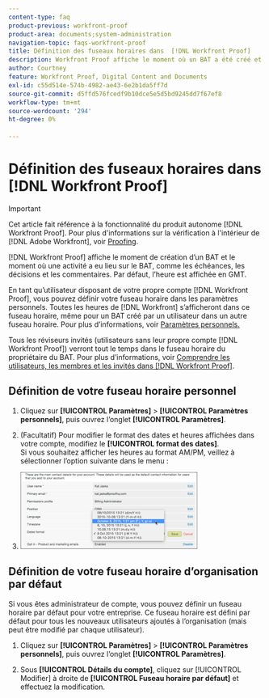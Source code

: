 ```yaml
---
content-type: faq
product-previous: workfront-proof
product-area: documents;system-administration
navigation-topic: faqs-workfront-proof
title: Définition des fuseaux horaires dans  [!DNL Workfront Proof]
description: Workfront Proof affiche le moment où un BAT a été créé et où une activité a eu lieu sur le BAT, comme les échéances, les décisions et les commentaires. Par défaut, l’heure est affichée en GMT.
author: Courtney
feature: Workfront Proof, Digital Content and Documents
exl-id: c55d514e-574b-4982-ae43-6e2b1da5ff7d
source-git-commit: d5ffd576fcedf9b10dce5e5d5bd9245dd7f67ef8
workflow-type: tm+mt
source-wordcount: '294'
ht-degree: 0%

---
```


# Définition des fuseaux horaires dans [!DNL Workfront Proof]

>[!IMPORTANT]
>
>Cet article fait référence à la fonctionnalité du produit autonome [!DNL Workfront Proof]. Pour plus d&#39;informations sur la vérification à l&#39;intérieur de [!DNL Adobe Workfront], voir [Proofing](../../../review-and-approve-work/proofing/proofing.md).

[!DNL Workfront Proof] affiche le moment de création d’un BAT et le moment où une activité a eu lieu sur le BAT, comme les échéances, les décisions et les commentaires. Par défaut, l’heure est affichée en GMT.

En tant qu’utilisateur disposant de votre propre compte [!DNL Workfront Proof], vous pouvez définir votre fuseau horaire dans les paramètres personnels. Toutes les heures de [!DNL Workfront] s’afficheront dans ce fuseau horaire, même pour un BAT créé par un utilisateur dans un autre fuseau horaire. Pour plus d’informations, voir [Paramètres personnels.](https://support.workfront.com/hc/en-us/sections/115000921168-Personal-settings)

Tous les réviseurs invités (utilisateurs sans leur propre compte [!DNL Workfront Proof]) verront tout le temps dans le fuseau horaire du propriétaire du BAT. Pour plus d’informations, voir [Comprendre les utilisateurs, les membres et les invités dans [!DNL Workfront Proof]](../../../workfront-proof/wp-mnguserscontacts/contacts/use-members-guests.md).

## Définition de votre fuseau horaire personnel

1. Cliquez sur **[!UICONTROL Paramètres]** > **[!UICONTROL Paramètres personnels]**, puis ouvrez l’onglet **[!UICONTROL Paramètres]**.

1. (Facultatif) Pour modifier le format des dates et heures affichées dans votre compte, modifiez le **[!UICONTROL format des dates]**.\
   Si vous souhaitez afficher les heures au format AM/PM, veillez à sélectionner l’option suivante dans le menu :

1. ![Dates_format.png](assets/dates-format-350x152.png)

## Définition de votre fuseau horaire d’organisation par défaut

Si vous êtes administrateur de compte, vous pouvez définir un fuseau horaire par défaut pour votre entreprise. Ce fuseau horaire est défini par défaut pour tous les nouveaux utilisateurs ajoutés à l’organisation (mais peut être modifié par chaque utilisateur).

1. Cliquez sur **[!UICONTROL Paramètres]** > **[!UICONTROL Paramètres personnels]**, puis ouvrez l’onglet **[!UICONTROL Paramètres]**.

1. Sous **[!UICONTROL Détails du compte]**, cliquez sur [!UICONTROL Modifier] à droite de **[!UICONTROL Fuseau horaire par défaut]** et effectuez la modification.

